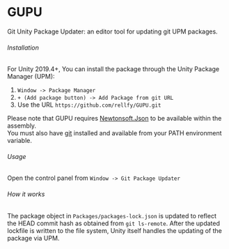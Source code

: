 # GUPU
Git Unity Package Updater: an editor tool for updating git UPM packages.
###### Installation
For Unity 2019.4+, You can install the package through the Unity Package Manager (UPM):

1. `Window -> Package Manager`
2. `+ (Add package button) -> Add Package from git URL`
3. Use the URL `https://github.com/rellfy/GUPU.git`

Please note that GUPU requires [Newtonsoft.Json](https://www.newtonsoft.com/json) to be available within the assembly.  
You must also have [git](https://git-scm.com/) installed and available from your PATH environment variable.
###### Usage
Open the control panel from `Window -> Git Package Updater`
###### How it works
The package object in `Packages/packages-lock.json` is updated to reflect the HEAD commit hash as obtained from `git ls-remote`. After the updated lockfile is written to the file system, Unity itself handles the updating of the package via UPM.